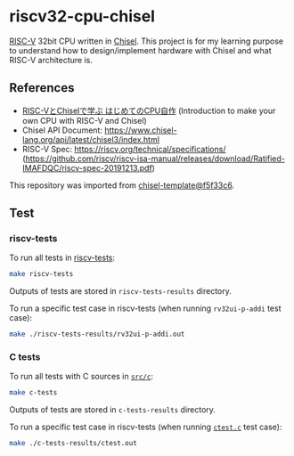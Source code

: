 riscv32-cpu-chisel
==================

[RISC-V][riscv] 32bit CPU written in [Chisel][chisel]. This project is for my learning purpose to understand how to design/implement
hardware with Chisel and what RISC-V architecture is.

## References

- [RISC-VとChiselで学ぶ はじめてのCPU自作](https://gihyo.jp/book/2021/978-4-297-12305-5) (Introduction to make your own CPU with RISC-V and Chisel)
- Chisel API Document: https://www.chisel-lang.org/api/latest/chisel3/index.html
- RISC-V Spec: https://riscv.org/technical/specifications/ (https://github.com/riscv/riscv-isa-manual/releases/download/Ratified-IMAFDQC/riscv-spec-20191213.pdf)

This repository was imported from [chisel-template@f5f33c6](https://github.com/freechipsproject/chisel-template/tree/f5f33c69f04a64531cbdb31581e09b95583fba91).

## Test

### riscv-tests

To run all tests in [riscv-tests](https://github.com/riscv/riscv-tests):

```sh
make riscv-tests
```

Outputs of tests are stored in `riscv-tests-results` directory.

To run a specific test case in riscv-tests (when running `rv32ui-p-addi` test case):

```sh
make ./riscv-tests-results/rv32ui-p-addi.out
```

### C tests

To run all tests with C sources in [`src/c`](./src/c/):

```sh
make c-tests
```

Outputs of tests are stored in `c-tests-results` directory.

To run a specific test case in riscv-tests (when running [`ctest.c`](./src/c/ctest.c) test case):

```sh
make ./c-tests-results/ctest.out
```

[riscv]: https://riscv.org/
[chisel]: https://www.chisel-lang.org/
